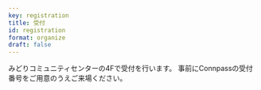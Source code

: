 ```yaml
---
key: registration
title: 受付
id: registration
format: organize
draft: false
---
```


みどりコミュニティセンターの4Fで受付を行います。
事前にConnpassの受付番号をご用意のうえご来場ください。
